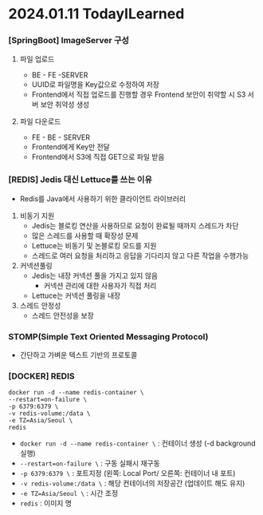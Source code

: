 # 2024.01.11 TodayILearned

### [SpringBoot] ImageServer 구성

1. 파일 업로드
    - BE - FE -SERVER
    - UUID로 파일명을 Key값으로 수정하여 저장
    - Frontend에서 직접 업로드를 진행할 경우 Frontend 보안이 취약할 시 S3 서버 보안 취약성 생성
    
2. 파일 다운로드
    - FE - BE - SERVER
    - Frontend에게 Key만 전달
    - Frontend에서 S3에 직접 GET으로 파일 받음

### [REDIS] Jedis 대신 Lettuce를 쓰는 이유
- Redis를 Java에서 사용하기 위한 클라이언트 라이브러리
1. 비동기 지원
   - Jedis는 블로킹 연산을 사용하므로 요청이 완료될 때까지 스레드가 차단
   - 많은 스레드를 사용할 때 확장성 문제
   - Lettuce는 비동기 및 논블로킹 모드를 지원
   - 스레드로 여러 요청을 처리하고 응답을 기다리지 않고 다른 작업을 수행가능
2. 커넥션풀링
    - Jedis는 내장 커넥션 풀을 가지고 있지 않음
        - 커넥션 관리에 대한 사용자가 직접 처리
    - Lettuce는 커넥션 풀링을 내장
4. 스레드 안정성
    - 스레드 안전성을 보장

### STOMP(Simple Text Oriented Messaging Protocol)
- 간단하고 가벼운 텍스트 기반의 프로토콜

### [DOCKER] REDIS
```
docker run -d --name redis-container \
--restart=on-failure \
-p 6379:6379 \
-v redis-volume:/data \
-e TZ=Asia/Seoul \
redis
```
- `docker run -d --name redis-container \` : 컨테이너 생성 (-d background 실행)
- `--restart=on-failure \` : 구동 실패시 재구동
- `-p 6379:6379 \` : 포트지정 (왼쪽: Local Port/ 오른쪽: 컨테이너 내 포트)
- `-v redis-volume:/data \` : 해당 컨테이너의 저장공간 (업데이트 해도 유지)
- `-e TZ=Asia/Seoul \` : 시간 조정
- `redis` : 이미지 명
